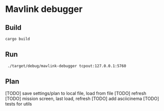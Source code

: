 # Mavlink debugger

## Build
```sh
cargo build 
```

## Run
```sh
 ./target/debug/mavlink-debugger tcpout:127.0.0.1:5760
```

## Plan
[TODO] save settings/plan to local file, load from file 
[TODO] refresh
[TODO] mission screen, last load, refresh
[TODO] add asciicinema
[TODO] tests for utils
